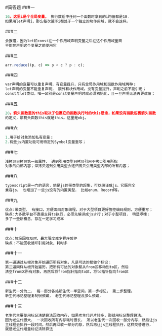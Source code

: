 #简答题
###一
```javascript
10。这里i是个全局变量， 执行数组中任何一个函数时拿到的i旳值都是10.
如果用let声明i，那么每次循环i都处于一个独立的块作用域，就不会这样。
```
###二
```javascript
会报错，因为let和const在一个作用域声明变量之后在这个作用域里面
不能在声明这个变量之前使用它
```
###三
```javascript
arr.reduce((p, c) => p < c ? p : c);
```
###四
```javascript
var声明的变量可以重复声明，有变量提升，只有全局作用域和函数作用域两种；
let声明的变量不能重复声明， 额外有块作用域，没有变量提升，声明之前不能引用；
const与let类似，唯一区别是const变量声明时就必须初始化，且一旦声明无法再更改值；
```
###五
```javascript
20。箭头函数里的this取决于包裹它的函数执行时的this是谁，如果没有函数包裹箭头函数
的定义，那箭头函数this就是this。这里是obj。
```
###六
```javascript
1.用于给对象添加私有变量；
2.有些js内置功能可用特定的Symbol变量重写；
```
###七
```javascript
浅拷贝只拷贝第一级属性， 遇到引用类型只拷贝引用不拷贝引用所指
对象的内部内容；深拷贝遇到引用类型会递归拷贝引用类型内部的所有内容；
```
###八
```javascript
typescript是一门的语言，他是js的带类型的超集，可以编译成js。它既完全
兼容js， 也增加了一些js没有的内置类型， 比如enum、Record等。
```
###九
```javascript
优点:带类型， 有接口，方便面向对象编程。对于大型项目更好管控编码规则，方便重写；
缺点:大多数平台不直接支持ts执行，必须先编译成js才行；对于小型项目， 稍显啰嗦；
多了一些新概念，存在一定学习成本
```
###十
```javascript
优点:垃圾回收及时、最大限度减少程序暂停
缺点：不能回收循环引用对象、耗时多
```
###十一
```javascript
第一遍通过从根对象开始遍历所有对象，凡是可达的都做个标记；
第二遍同样从根开始遍历，把所有可达的对象都从from区移动到to区，然后
清空from区所有对象，再然后将from指针指向to区，将to指针指向from区
```
###十二
```javascript
新生代一分为二， 每一部分各站新生代一半空间。第一步标记， 第二步整理。
新生代标记整理复制很频繁， 老生代标记整理没那么频繁，
```
###十三
```javascript
老生代主要使用标记清楚算法回收内存，如果老生代碎片较多，那就用标记整理算法。
因为老生代很大， 一次回收所有内存耗时很长， 所以老生代一次回收一部分内存，然后让js
主线程去执行一段时间，然后再回收一部分内存，然后再让js主线程执行，这样交替进行，
就是老生代增量标记清除算法
```

